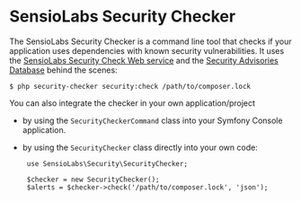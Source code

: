 SensioLabs Security Checker
===========================

The SensioLabs Security Checker is a command line tool that checks if your
application uses dependencies with known security vulnerabilities. It uses the
[SensioLabs Security Check Web service][1] and the [Security Advisories Database][2]
behind the scenes:

    $ php security-checker security:check /path/to/composer.lock

You can also integrate the checker in your own application/project

 * by using the `SecurityCheckerCommand` class into your Symfony Console
   application.

 * by using the `SecurityChecker` class directly into your own code:

        use SensioLabs\Security\SecurityChecker;

        $checker = new SecurityChecker();
        $alerts = $checker->check('/path/to/composer.lock', 'json');

[1]: http://security.sensiolabs.org/
[2]: https://github.com/sensiolabs/security-advisories
